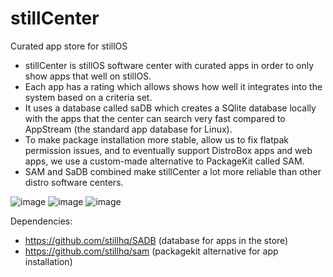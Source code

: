 # stillCenter
Curated app store for stillOS

- stillCenter is stillOS software center with curated apps in order to only show apps that well on stillOS.
- Each app has a rating which allows shows how well it integrates into the system based on a criteria set.
- It uses a database called saDB which creates a SQlite database locally with the apps that the center can search very fast compared to AppStream (the standard app database for Linux). 
- To make package installation more stable, allow us to fix flatpak permission issues, and to eventually support DistroBox apps and web apps, we use a custom-made alternative to PackageKit called SAM. 
- SAM and SaDB combined make stillCenter a lot more reliable than other distro software centers.

![image](https://raw.githubusercontent.com/stillhq/stillCenterNew/main/images/homepage.png)
![image](https://raw.githubusercontent.com/stillhq/stillCenterNew/main/images/category%20page.png)
![image](https://raw.githubusercontent.com/stillhq/stillCenterNew/main/images/app%20install%20page.png)

Dependencies:
- https://github.com/stillhq/SADB (database for apps in the store)
- https://github.com/stillhq/sam (packagekit alternative for app installation)

